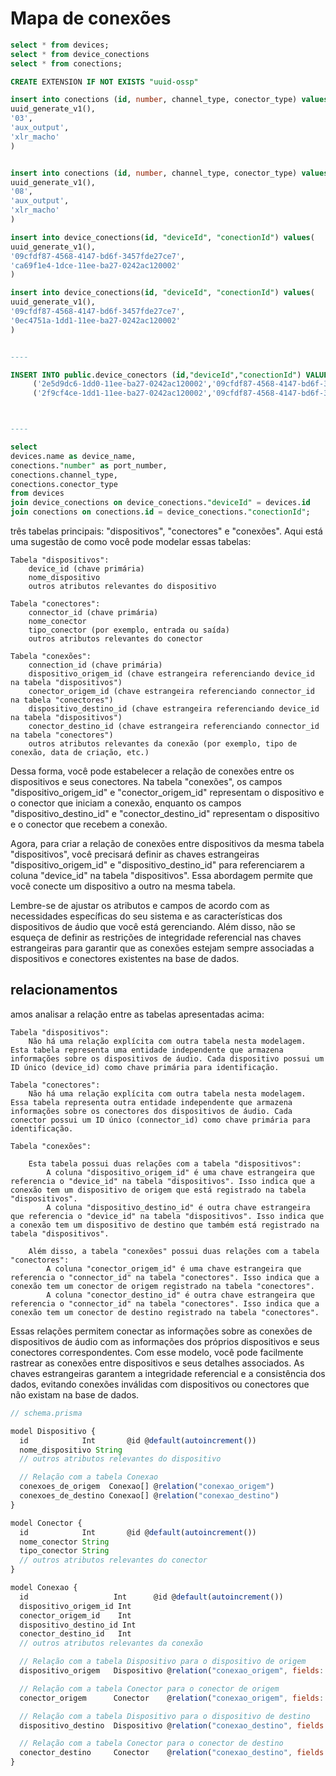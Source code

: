 # Mapa de conexões

```sql
select * from devices;
select * from device_conections
select * from conections;

CREATE EXTENSION IF NOT EXISTS "uuid-ossp"

insert into conections (id, number, channel_type, conector_type) values(
uuid_generate_v1(),
'03',
'aux_output',
'xlr_macho'
)


insert into conections (id, number, channel_type, conector_type) values(
uuid_generate_v1(),
'08',
'aux_output',
'xlr_macho'
)

insert into device_conections(id, "deviceId", "conectionId") values(
uuid_generate_v1(),
'09cfdf87-4568-4147-bd6f-3457fde27ce7',
'ca69f1e4-1dce-11ee-ba27-0242ac120002'
)

insert into device_conections(id, "deviceId", "conectionId") values(
uuid_generate_v1(),
'09cfdf87-4568-4147-bd6f-3457fde27ce7',
'0ec4751a-1dd1-11ee-ba27-0242ac120002'
)


----

INSERT INTO public.device_conectors (id,"deviceId","conectionId") VALUES
	 ('2e5d9dc6-1dd0-11ee-ba27-0242ac120002','09cfdf87-4568-4147-bd6f-3457fde27ce7','ca69f1e4-1dce-11ee-ba27-0242ac120002'),
	 ('2f9cf4ce-1dd1-11ee-ba27-0242ac120002','09cfdf87-4568-4147-bd6f-3457fde27ce7','0ec4751a-1dd1-11ee-ba27-0242ac120002');



----

select
devices.name as device_name,
conections."number" as port_number,
conections.channel_type,
conections.conector_type 
from devices
join device_conections on device_conections."deviceId" = devices.id 
join conections on conections.id = device_conections."conectionId";
```



 três tabelas principais: "dispositivos", "conectores" e "conexões". Aqui está uma sugestão de como você pode modelar essas tabelas:

    Tabela "dispositivos":
        device_id (chave primária)
        nome_dispositivo
        outros atributos relevantes do dispositivo

    Tabela "conectores":
        connector_id (chave primária)
        nome_conector
        tipo_conector (por exemplo, entrada ou saída)
        outros atributos relevantes do conector

    Tabela "conexões":
        connection_id (chave primária)
        dispositivo_origem_id (chave estrangeira referenciando device_id na tabela "dispositivos")
        conector_origem_id (chave estrangeira referenciando connector_id na tabela "conectores")
        dispositivo_destino_id (chave estrangeira referenciando device_id na tabela "dispositivos")
        conector_destino_id (chave estrangeira referenciando connector_id na tabela "conectores")
        outros atributos relevantes da conexão (por exemplo, tipo de conexão, data de criação, etc.)

Dessa forma, você pode estabelecer a relação de conexões entre os dispositivos e seus conectores. Na tabela "conexões", os campos "dispositivo_origem_id" e "conector_origem_id" representam o dispositivo e o conector que iniciam a conexão, enquanto os campos "dispositivo_destino_id" e "conector_destino_id" representam o dispositivo e o conector que recebem a conexão.

Agora, para criar a relação de conexões entre dispositivos da mesma tabela "dispositivos", você precisará definir as chaves estrangeiras "dispositivo_origem_id" e "dispositivo_destino_id" para referenciarem a coluna "device_id" na tabela "dispositivos". Essa abordagem permite que você conecte um dispositivo a outro na mesma tabela.

Lembre-se de ajustar os atributos e campos de acordo com as necessidades específicas do seu sistema e as características dos dispositivos de áudio que você está gerenciando. Além disso, não se esqueça de definir as restrições de integridade referencial nas chaves estrangeiras para garantir que as conexões estejam sempre associadas a dispositivos e conectores existentes na base de dados.

## relacionamentos

amos analisar a relação entre as tabelas apresentadas acima:

    Tabela "dispositivos":
        Não há uma relação explícita com outra tabela nesta modelagem. Esta tabela representa uma entidade independente que armazena informações sobre os dispositivos de áudio. Cada dispositivo possui um ID único (device_id) como chave primária para identificação.

    Tabela "conectores":
        Não há uma relação explícita com outra tabela nesta modelagem. Essa tabela representa outra entidade independente que armazena informações sobre os conectores dos dispositivos de áudio. Cada conector possui um ID único (connector_id) como chave primária para identificação.

    Tabela "conexões":

        Esta tabela possui duas relações com a tabela "dispositivos":
            A coluna "dispositivo_origem_id" é uma chave estrangeira que referencia o "device_id" na tabela "dispositivos". Isso indica que a conexão tem um dispositivo de origem que está registrado na tabela "dispositivos".
            A coluna "dispositivo_destino_id" é outra chave estrangeira que referencia o "device_id" na tabela "dispositivos". Isso indica que a conexão tem um dispositivo de destino que também está registrado na tabela "dispositivos".

        Além disso, a tabela "conexões" possui duas relações com a tabela "conectores":
            A coluna "conector_origem_id" é uma chave estrangeira que referencia o "connector_id" na tabela "conectores". Isso indica que a conexão tem um conector de origem registrado na tabela "conectores".
            A coluna "conector_destino_id" é outra chave estrangeira que referencia o "connector_id" na tabela "conectores". Isso indica que a conexão tem um conector de destino registrado na tabela "conectores".

Essas relações permitem conectar as informações sobre as conexões de dispositivos de áudio com as informações dos próprios dispositivos e seus conectores correspondentes. Com esse modelo, você pode facilmente rastrear as conexões entre dispositivos e seus detalhes associados. As chaves estrangeiras garantem a integridade referencial e a consistência dos dados, evitando conexões inválidas com dispositivos ou conectores que não existam na base de dados.


```js
// schema.prisma

model Dispositivo {
  id            Int       @id @default(autoincrement())
  nome_dispositivo String
  // outros atributos relevantes do dispositivo

  // Relação com a tabela Conexao
  conexoes_de_origem  Conexao[] @relation("conexao_origem")
  conexoes_de_destino Conexao[] @relation("conexao_destino")
}

model Conector {
  id            Int       @id @default(autoincrement())
  nome_conector String
  tipo_conector String
  // outros atributos relevantes do conector
}

model Conexao {
  id                   Int      @id @default(autoincrement())
  dispositivo_origem_id Int
  conector_origem_id    Int
  dispositivo_destino_id Int
  conector_destino_id   Int
  // outros atributos relevantes da conexão

  // Relação com a tabela Dispositivo para o dispositivo de origem
  dispositivo_origem   Dispositivo @relation("conexao_origem", fields: [dispositivo_origem_id], references: [id])

  // Relação com a tabela Conector para o conector de origem
  conector_origem      Conector    @relation("conexao_origem", fields: [conector_origem_id], references: [id])

  // Relação com a tabela Dispositivo para o dispositivo de destino
  dispositivo_destino  Dispositivo @relation("conexao_destino", fields: [dispositivo_destino_id], references: [id])

  // Relação com a tabela Conector para o conector de destino
  conector_destino     Conector    @relation("conexao_destino", fields: [conector_destino_id], references: [id])
}

```